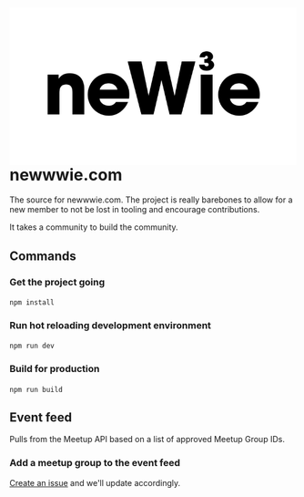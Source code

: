 <img 
  align="right"
  width="1600px"
  alt="Newwwie Logo"
  src="newwwie-logo.svg?sanitize=true" 
/>

# newwwie.com

The source for newwwie.com. The project is really barebones to allow for a new member to not be lost in tooling and encourage contributions. 

It takes a community to build the community.

## Commands

### Get the project going
`npm install`

### Run hot reloading development environment
`npm run dev`

### Build for production
`npm run build`

## Event feed

Pulls from the Meetup API based on a list of approved Meetup Group IDs. 

### Add a meetup group to the event feed

[Create an issue](https://github.com/newwwie/newwwie.com/issues/new?title=Request%20for%20new%20Meetup%20to%20be%20added%20to%20event%20stream&body=**Meetup%20Group%20URL:**%20**Meetup%20relevance:**) and we'll update accordingly.
